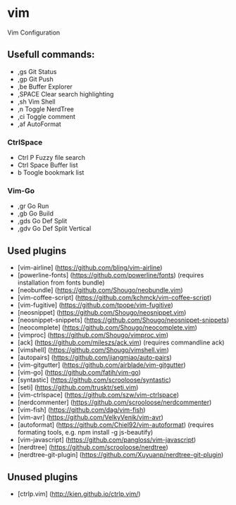 # vim
Vim Configuration


## Usefull commands:
* ,gs           Git Status
* ,gp           Git Push
* ,be           Buffer Explorer
* ,SPACE      Clear search highlighting
* ,sh           Vim Shell
* ,n            Toggle NerdTree
* ,ci           Toggle comment
* ,af           AutoFormat

### CtrlSpace
* Ctrl P       Fuzzy file search 
* Ctrl Space   Buffer list
* b             Toogle bookmark list

### Vim-Go
* ,gr           Go Run
* ,gb           Go Build
* ,gds          Go Def Split
* ,gdv          Go Def Split Vertical

## Used plugins
*  [vim-airline] (https://github.com/bling/vim-airline)
*  [powerline-fonts] (https://github.com/powerline/fonts) (requires installation from fonts bundle)
*  [neobundle] (https://github.com/Shougo/neobundle.vim)
*  [vim-coffee-script] (https://github.com/kchmck/vim-coffee-script)
*  [vim-fugitive] (https://github.com/tpope/vim-fugitive)
*  [neosnippet] (https://github.com/Shougo/neosnippet.vim)
*  [neosnippet-snippets] (https://github.com/Shougo/neosnippet-snippets)
*  [neocomplete] (https://github.com/Shougo/neocomplete.vim)
*  [vimproc] (https://github.com/Shougo/vimproc.vim)
*  [ack] (https://github.com/mileszs/ack.vim) (requires commandline ack)
*  [vimshell] (https://github.com/Shougo/vimshell.vim)
*  [autopairs] (https://github.com/jiangmiao/auto-pairs)
*  [vim-gitgutter] (https://github.com/airblade/vim-gitgutter)
*  [vim-go] (https://github.com/fatih/vim-go)
*  [syntastic] (https://github.com/scrooloose/syntastic)
*  [seti] (https://github.com/trusktr/seti.vim)
*  [vim-ctrlspace] (https://github.com/szw/vim-ctrlspace)
*  [nerdcommenter] (https://github.com/scrooloose/nerdcommenter)
*  [vim-fish] (https://github.com/dag/vim-fish)
*  [vim-avr] (https://github.com/VelkyVenik/vim-avr)
*  [autoformat] (https://github.com/Chiel92/vim-autoformat) (requires formating tools, e.g. npm install -g js-beautify)
*  [vim-javascript] (https://github.com/pangloss/vim-javascript)
*  [nerdtree] (https://github.com/scrooloose/nerdtree)
*  [nerdtree-git-plugin] (https://github.com/Xuyuanp/nerdtree-git-plugin)

## Unused plugins
*  [ctrlp.vim] (http://kien.github.io/ctrlp.vim/)
